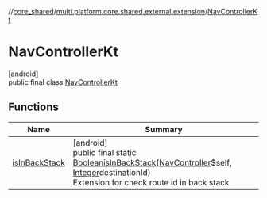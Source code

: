 //[core_shared](../../../index.md)/[multi.platform.core.shared.external.extension](../index.md)/[NavControllerKt](index.md)

# NavControllerKt

[android]\
public final class [NavControllerKt](index.md)

## Functions

| Name | Summary |
|---|---|
| [isInBackStack](is-in-back-stack.md) | [android]<br>public final static [Boolean](https://docs.oracle.com/javase/8/docs/api/java/lang/Boolean.html)[isInBackStack](is-in-back-stack.md)([NavController](https://developer.android.com/reference/kotlin/androidx/navigation/NavController.html)$self, [Integer](https://docs.oracle.com/javase/8/docs/api/java/lang/Integer.html)destinationId)<br>Extension for check route id in back stack |
